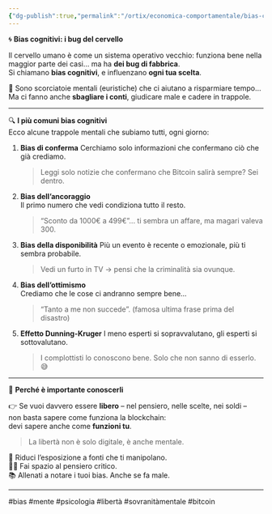 ```yaml
---
{"dg-publish":true,"permalink":"/ortix/economica-comportamentale/bias-cognitivi/","title":"🌀 Bias cognitivi"}
---
```



🌀 **Bias cognitivi: i bug del cervello**

Il cervello umano è come un sistema operativo vecchio: funziona bene nella maggior parte dei casi… ma ha **dei bug di fabbrica**.  
Si chiamano **bias cognitivi**, e influenzano **ogni tua scelta**.

🧠 Sono scorciatoie mentali (euristiche) che ci aiutano a risparmiare tempo…  
Ma ci fanno anche **sbagliare i conti**, giudicare male e cadere in trappole.

---

🔍 **I più comuni bias cognitivi**  
Ecco alcune trappole mentali che subiamo tutti, ogni giorno:

1. **Bias di conferma**
   Cerchiamo solo informazioni che confermano ciò che già crediamo.  
   > Leggi solo notizie che confermano che Bitcoin salirà sempre? Sei dentro.

2. **Bias dell’ancoraggio**  
   Il primo numero che vedi condiziona tutto il resto.  
   > “Sconto da 1000€ a 499€”... ti sembra un affare, ma magari valeva 300.

3. **Bias della disponibilità**
   Più un evento è recente o emozionale, più ti sembra probabile.  
   > Vedi un furto in TV → pensi che la criminalità sia ovunque.

4. **Bias dell’ottimismo**  
   Crediamo che le cose ci andranno sempre bene…  
   > “Tanto a me non succede”. (famosa ultima frase prima del disastro)

5. **Effetto Dunning-Kruger**
   I meno esperti si sopravvalutano, gli esperti si sottovalutano.  
   > I complottisti lo conoscono bene. Solo che non sanno di esserlo. 😅

---

🧭 **Perché è importante conoscerli**

👉 Se vuoi davvero essere **libero** – nel pensiero, nelle scelte, nei soldi –  
non basta sapere come funziona la blockchain:  
devi sapere anche come **funzioni tu**.

> La libertà non è solo digitale, è anche mentale.

📵 Riduci l’esposizione a fonti che ti manipolano.  
🧘‍♂️ Fai spazio al pensiero critico.  
📚 Allenati a notare i tuoi bias. Anche se fa male.

---

#bias #mente #psicologia #libertà #sovranitàmentale #bitcoin